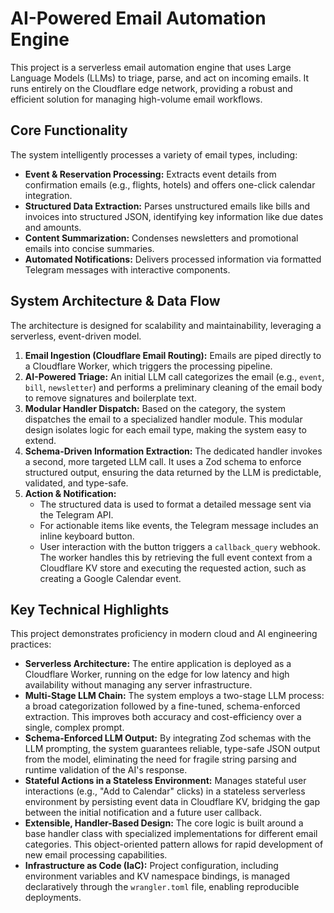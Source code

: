 # AI-Powered Email Automation Engine

This project is a serverless email automation engine that uses Large Language Models (LLMs) to triage, parse, and act on incoming emails. It runs entirely on the Cloudflare edge network, providing a robust and efficient solution for managing high-volume email workflows.

## Core Functionality

The system intelligently processes a variety of email types, including:

-   **Event & Reservation Processing:** Extracts event details from confirmation emails (e.g., flights, hotels) and offers one-click calendar integration.
-   **Structured Data Extraction:** Parses unstructured emails like bills and invoices into structured JSON, identifying key information like due dates and amounts.
-   **Content Summarization:** Condenses newsletters and promotional emails into concise summaries.
-   **Automated Notifications:** Delivers processed information via formatted Telegram messages with interactive components.

## System Architecture & Data Flow

The architecture is designed for scalability and maintainability, leveraging a serverless, event-driven model.

1.  **Email Ingestion (Cloudflare Email Routing):** Emails are piped directly to a Cloudflare Worker, which triggers the processing pipeline.
2.  **AI-Powered Triage:** An initial LLM call categorizes the email (e.g., `event`, `bill`, `newsletter`) and performs a preliminary cleaning of the email body to remove signatures and boilerplate text.
3.  **Modular Handler Dispatch:** Based on the category, the system dispatches the email to a specialized handler module. This modular design isolates logic for each email type, making the system easy to extend.
4.  **Schema-Driven Information Extraction:** The dedicated handler invokes a second, more targeted LLM call. It uses a Zod schema to enforce structured output, ensuring the data returned by the LLM is predictable, validated, and type-safe.
5.  **Action & Notification:**
    *   The structured data is used to format a detailed message sent via the Telegram API.
    *   For actionable items like events, the Telegram message includes an inline keyboard button.
    *   User interaction with the button triggers a `callback_query` webhook. The worker handles this by retrieving the full event context from a Cloudflare KV store and executing the requested action, such as creating a Google Calendar event.

## Key Technical Highlights

This project demonstrates proficiency in modern cloud and AI engineering practices:

*   **Serverless Architecture:** The entire application is deployed as a Cloudflare Worker, running on the edge for low latency and high availability without managing any server infrastructure.
*   **Multi-Stage LLM Chain:** The system employs a two-stage LLM process: a broad categorization followed by a fine-tuned, schema-enforced extraction. This improves both accuracy and cost-efficiency over a single, complex prompt.
*   **Schema-Enforced LLM Output:** By integrating Zod schemas with the LLM prompting, the system guarantees reliable, type-safe JSON output from the model, eliminating the need for fragile string parsing and runtime validation of the AI's response.
*   **Stateful Actions in a Stateless Environment:** Manages stateful user interactions (e.g., "Add to Calendar" clicks) in a stateless serverless environment by persisting event data in Cloudflare KV, bridging the gap between the initial notification and a future user callback.
*   **Extensible, Handler-Based Design:** The core logic is built around a base handler class with specialized implementations for different email categories. This object-oriented pattern allows for rapid development of new email processing capabilities.
*   **Infrastructure as Code (IaC):** Project configuration, including environment variables and KV namespace bindings, is managed declaratively through the `wrangler.toml` file, enabling reproducible deployments.